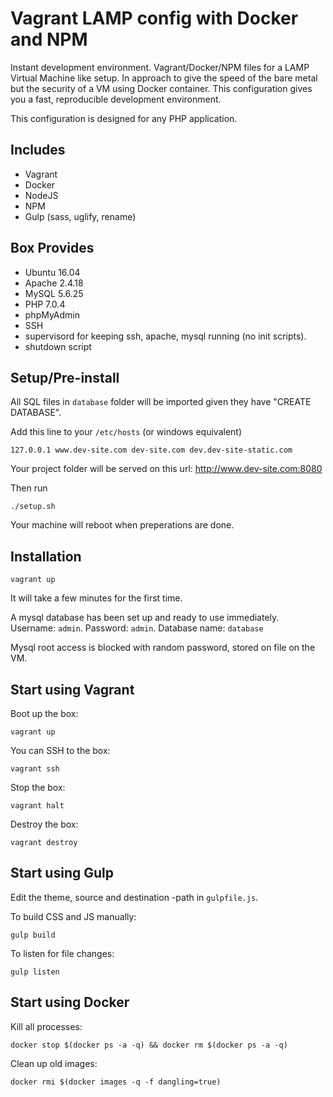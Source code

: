 # Vagrant LAMP config with Docker and NPM

Instant development environment. Vagrant/Docker/NPM files for a LAMP Virtual Machine like setup. In approach to give the speed of the bare metal but the security of a VM using Docker container. This configuration gives you a fast, reproducible development environment.

This configuration is designed for any PHP application.

## Includes

  * Vagrant
  * Docker
  * NodeJS
  * NPM
  * Gulp (sass, uglify, rename)

## Box Provides

  * Ubuntu 16.04
  * Apache 2.4.18
  * MySQL 5.6.25
  * PHP 7.0.4
  * phpMyAdmin
  * SSH
  * supervisord for keeping ssh, apache, mysql running (no init scripts).
  * shutdown script

## Setup/Pre-install

All SQL files in `database` folder will be imported given they have "CREATE DATABASE".

Add this line to your `/etc/hosts` (or windows equivalent)

    127.0.0.1 www.dev-site.com dev-site.com dev.dev-site-static.com

Your project folder will be served on this url: http://www.dev-site.com:8080

Then run

    ./setup.sh

Your machine will reboot when preperations are done.

## Installation

    vagrant up

It will take a few minutes for the first time.

A mysql database has been set up and ready to use immediately. Username: `admin`. Password: `admin`. Database name: `database`

Mysql root access is blocked with random password, stored on file on the VM.

## Start using Vagrant

Boot up the box:

    vagrant up

You can SSH to the box:

    vagrant ssh

Stop the box:

    vagrant halt

Destroy the box:

    vagrant destroy

## Start using Gulp

Edit the theme, source and destination -path in `gulpfile.js`.

To build CSS and JS manually:

    gulp build

To listen for file changes:

    gulp listen

## Start using Docker

Kill all processes:

    docker stop $(docker ps -a -q) && docker rm $(docker ps -a -q)

Clean up old images:

    docker rmi $(docker images -q -f dangling=true)